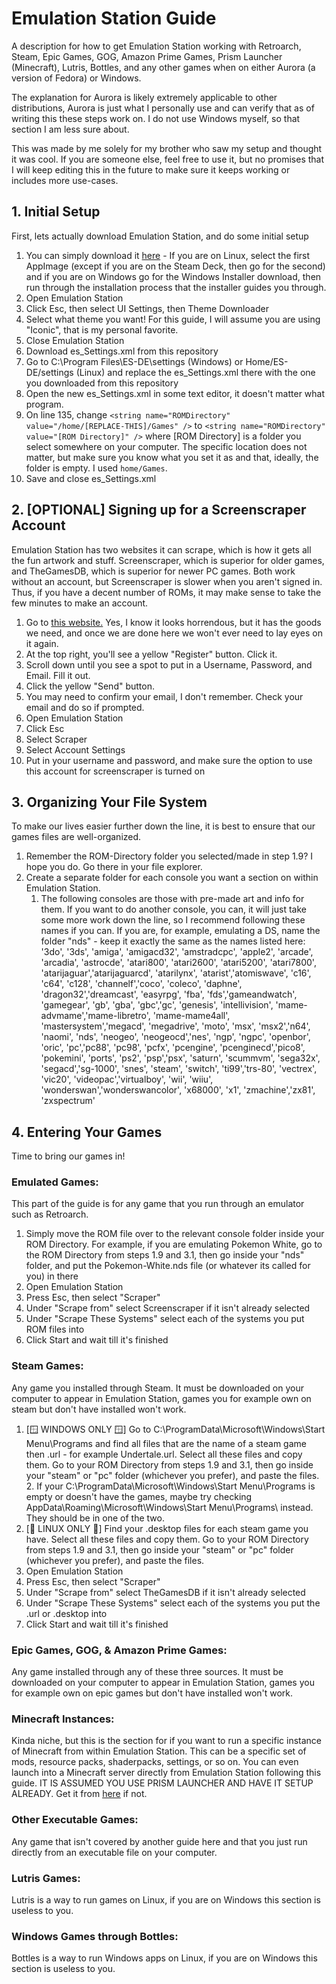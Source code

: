 # Emulation Station Guide
A description for how to get Emulation Station working with Retroarch, Steam, Epic Games, GOG, Amazon Prime Games, Prism Launcher (Minecraft), Lutris, Bottles, and any other games when on either Aurora (a version of Fedora) or Windows.

The explanation for Aurora is likely extremely applicable to other distributions, Aurora is just what I personally use and can verify that as of writing this these steps work on. I do not use Windows myself, so that section I am less sure about.

This was made by me solely for my brother who saw my setup and thought it was cool. If you are someone else, feel free to use it, but no promises that I will keep editing this in the future to make sure it keeps working or includes more use-cases.

## 1. Initial Setup
First, lets actually download Emulation Station, and do some initial setup

1. You can simply download it [here](https://es-de.org/#Download) - If you are on Linux, select the first AppImage (except if you are on the Steam Deck, then go for the second) and if you are on Windows go for the Windows Installer download, then run through the installation process that the installer guides you through.
2. Open Emulation Station
3. Click Esc, then select UI Settings, then Theme Downloader
4. Select what theme you want! For this guide, I will assume you are using "Iconic", that is my personal favorite.
5. Close Emulation Station
6. Download es_Settings.xml from this repository
7. Go to C:\Program Files\ES-DE\settings (Windows) or Home/ES-DE/settings (Linux) and replace the es_Settings.xml there with the one you downloaded from this repository
8. Open the new es_Settings.xml in some text editor, it doesn't matter what program.
9. On line 135, change `<string name="ROMDirectory" value="/home/[REPLACE-THIS]/Games" />` to `<string name="ROMDirectory" value="[ROM Directory]" />` where [ROM Directory] is a folder you select somewhere on your computer. The specific location does not matter, but make sure you know what you set it as and that, ideally, the folder is empty. I used `home/Games`. 
10. Save and close es_Settings.xml

## 2. [OPTIONAL] Signing up for a Screenscraper Account
Emulation Station has two websites it can scrape, which is how it gets all the fun artwork and stuff. Screenscraper, which is superior for older games, and TheGamesDB, which is superior for newer PC games. Both work without an account, but Screenscraper is slower when you aren't signed in. Thus, if you have a decent number of ROMs, it may make sense to take the few minutes to make an account.

1. Go to [this website.](https://screenscraper.fr/) Yes, I know it looks horrendous, but it has the goods we need, and once we are done here we won't ever need to lay eyes on it again.
2. At the top right, you'll see a yellow "Register" button. Click it.
3. Scroll down until you see a spot to put in a Username, Password, and Email. Fill it out.
4. Click the yellow "Send" button.
5. You may need to confirm your email, I don't remember. Check your email and do so if prompted.
6. Open Emulation Station
7. Click Esc
8. Select Scraper
9. Select Account Settings
10. Put in your username and password, and make sure the option to use this account for screenscraper is turned on

## 3. Organizing Your File System
To make our lives easier further down the line, it is best to ensure that our games files are well-organized. 

1. Remember the ROM-Directory folder you selected/made in step 1.9? I hope you do. Go there in your file explorer.
2. Create a separate folder for each console you want a section on within Emulation Station. 
   1. The following consoles are those with pre-made art and info for them. If you want to do another console, you can, it will just take some more work down the line, so I recommend following these names if you can. If you are, for example, emulating a DS, name the folder "nds" - keep it exactly the same as the names listed here: '3do', '3ds', 'amiga', 'amigacd32', 'amstradcpc', 'apple2', 'arcade', 'arcadia', 'astrocde', 'atari800', 'atari2600', 'atari5200', 'atari7800', 'atarijaguar','atarijaguarcd', 'atarilynx', 'atarist','atomiswave', 'c16', 'c64', 'c128', 'channelf','coco', 'coleco', 'daphne', 'dragon32','dreamcast', 'easyrpg', 'fba', 'fds','gameandwatch', 'gamegear', 'gb', 'gba', 'gbc','gc', 'genesis', 'intellivision', 'mame-advmame','mame-libretro', 'mame-mame4all', 'mastersystem','megacd', 'megadrive', 'moto', 'msx', 'msx2','n64', 'naomi', 'nds', 'neogeo', 'neogeocd','nes', 'ngp', 'ngpc', 'openbor', 'oric', 'pc','pc88', 'pc98', 'pcfx', 'pcengine', 'pcenginecd','pico8', 'pokemini', 'ports', 'ps2', 'psp','psx', 'saturn', 'scummvm', 'sega32x', 'segacd','sg-1000', 'snes', 'steam', 'switch', 'ti99','trs-80', 'vectrex', 'vic20', 'videopac','virtualboy', 'wii', 'wiiu', 'wonderswan','wonderswancolor', 'x68000', 'x1', 'zmachine','zx81', 'zxspectrum'

## 4. Entering Your Games
Time to bring our games in!

### Emulated Games:
This part of the guide is for any game that you run through an emulator such as Retroarch.

1. Simply move the ROM file over to the relevant console folder inside your ROM Directory. For example, if you are emulating Pokemon White, go to the ROM Directory from steps 1.9 and 3.1, then go inside your "nds" folder, and put the Pokemon-White.nds file (or whatever its called for you) in there
2. Open Emulation Station
3. Press Esc, then select "Scraper"
4. Under "Scrape from" select Screenscraper if it isn't already selected
5. Under "Scrape These Systems" select each of the systems you put ROM files into
6. Click Start and wait till it's finished

### Steam Games:
Any game you installed through Steam. It must be downloaded on your computer to appear in Emulation Station, games you for example own on steam but don't have installed won't work. 

1. [🪟 WINDOWS ONLY 🪟] Go to C:\ProgramData\Microsoft\Windows\Start Menu\Programs and find all files that are the name of a steam game then .url - for example Undertale.url. Select all these files and copy them. Go to your ROM Directory from steps 1.9 and 3.1, then go inside your "steam" or "pc" folder (whichever you prefer), and paste the files.
   2. If your C:\ProgramData\Microsoft\Windows\Start Menu\Programs is empty or doesn't have the games, maybe try checking AppData\Roaming\Microsoft\Windows\Start Menu\Programs\ instead. They should be in one of the two.
3. [🐧 LINUX ONLY 🐧] Find your .desktop files for each steam game you have. Select all these files and copy them. Go to your ROM Directory from steps 1.9 and 3.1, then go inside your "steam" or "pc" folder (whichever you prefer), and paste the files.
4. Open Emulation Station
3. Press Esc, then select "Scraper"
4. Under "Scrape from" select TheGamesDB if it isn't already selected
5. Under "Scrape These Systems" select each of the systems you put the .url or .desktop into
6. Click Start and wait till it's finished

### Epic Games, GOG, & Amazon Prime Games:
Any game installed through any of these three sources. It must be downloaded on your computer to appear in Emulation Station, games you for example own on epic games but don't have installed won't work. 

### Minecraft Instances:
Kinda niche, but this is the section for if you want to run a specific instance of Minecraft from within Emulation Station. This can be a specific set of mods, resource packs, shaderpacks, settings, or so on. You can even launch into a Minecraft server directly from Emulation Station following this guide. IT IS ASSUMED YOU USE PRISM LAUNCHER AND HAVE IT SETUP ALREADY. Get it from [here](https://prismlauncher.org/download/) if not.

### Other Executable Games:
Any game that isn't covered by another guide here and that you just run directly from an executable file on your computer. 

### Lutris Games:
Lutris is a way to run games on Linux, if you are on Windows this section is useless to you. 

### Windows Games through Bottles:
Bottles is a way to run Windows apps on Linux, if you are on Windows this section is useless to you. 
